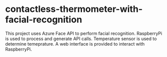 # contactless-thermometer-with-facial-recognition

This project uses Azure Face API to perform facial recognition. 
RaspberryPi is used to process and generate API calls.
Temperature sensor is used to determine temeprature.
A web interface is provided to interact with RaspberryPi.
